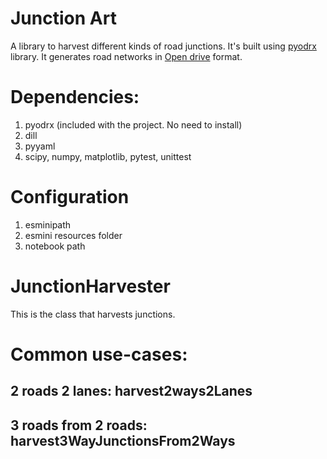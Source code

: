 # Junction Art
A library to harvest different kinds of road junctions. It's built using [pyodrx](https://github.com/pyoscx/pyodrx) library. It generates road networks in [Open drive](https://www.asam.net/standards/detail/opendrive/) format.

# Dependencies:

1. pyodrx (included with the project. No need to install)
2. dill
3. pyyaml
4. scipy, numpy, matplotlib, pytest, unittest

# Configuration

1. esminipath
2. esmini resources folder
3. notebook path

# JunctionHarvester
This is the class that harvests junctions. 

# Common use-cases:

## 2 roads 2 lanes: harvest2ways2Lanes

## 3 roads from 2 roads: harvest3WayJunctionsFrom2Ways